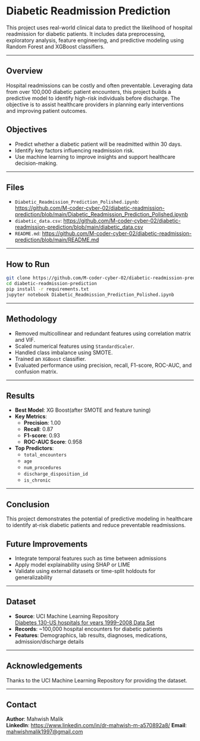 # Diabetic Readmission Prediction

This project uses real-world clinical data to predict the likelihood of hospital readmission for diabetic patients. It includes data preprocessing, exploratory analysis, feature engineering, and predictive modeling using Random Forest and XGBoost classifiers.

---

## Overview

Hospital readmissions can be costly and often preventable. Leveraging data from over 100,000 diabetic patient encounters, this project builds a predictive model to identify high-risk individuals before discharge. The objective is to assist healthcare providers in planning early interventions and improving patient outcomes.


## Objectives

- Predict whether a diabetic patient will be readmitted within 30 days.
- Identify key factors influencing readmission risk.
- Use machine learning to improve insights and support healthcare decision-making.

---

## Files

- `Diabetic_Readmission_Prediction_Polished.ipynb`: https://github.com/M-coder-cyber-02/diabetic-readmission-prediction/blob/main/Diabetic_Readmission_Prediction_Polished.ipynb
- `diabetic_data.csv`: https://github.com/M-coder-cyber-02/diabetic-readmission-prediction/blob/main/diabetic_data.csv
- `README.md`: https://github.com/M-coder-cyber-02/diabetic-readmission-prediction/blob/main/README.md
  
---

## How to Run

```bash
git clone https://github.com/M-coder-cyber-02/diabetic-readmission-prediction.git
cd diabetic-readmission-prediction  
pip install -r requirements.txt 
jupyter notebook Diabetic_Readmission_Prediction_Polished.ipynb
```
---

## Methodology

- Removed multicollinear and redundant features using correlation matrix and VIF.
- Scaled numerical features using `StandardScaler`.
- Handled class imbalance using SMOTE.
- Trained an `XGBoost` classifier.
- Evaluated performance using precision, recall, F1-score, ROC-AUC, and confusion matrix.

---

## Results

- **Best Model**: XG Boost(after SMOTE and feature tuning)
- **Key Metrics**:
  - **Precision**: 1.00
  - **Recall**: 0.87
  - **F1-score**: 0.93
  - **ROC-AUC Score**: 0.958
- **Top Predictors**:
  - `total_encounters`  
  - `age`   
  - `num_procedures`    
  - `discharge_disposition_id`
  - `is_chronic`   
---

## Conclusion

This project demonstrates the potential of predictive modeling in healthcare to identify at-risk diabetic patients and reduce preventable readmissions. 


## Future Improvements

- Integrate temporal features such as time between admissions
- Apply model explainability using SHAP or LIME
- Validate using external datasets or time-split holdouts for generalizability

---

## Dataset

- **Source**: UCI Machine Learning Repository  
  [Diabetes 130-US hospitals for years 1999–2008 Data Set](https://archive.ics.uci.edu/ml/datasets/diabetes+130-us+hospitals+for+years+1999-2008)
- **Records**: ~100,000 hospital encounters for diabetic patients
- **Features**: Demographics, lab results, diagnoses, medications, admission/discharge details

---

## Acknowledgements

Thanks to the UCI Machine Learning Repository for providing the dataset.

---

## Contact

**Author**: Mahwish Malik  
**LinkedIn**: https://www.linkedin.com/in/dr-mahwish-m-a570892a8/
**Email**: mahwishmalik1997@gmail.com
